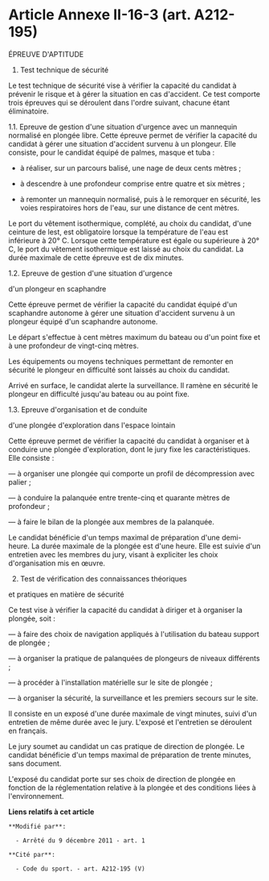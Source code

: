 # Article Annexe II-16-3 (art. A212-195)

ÉPREUVE D'APTITUDE

1. Test technique de sécurité

Le test technique de sécurité vise à vérifier la capacité du candidat à prévenir le risque et à gérer la situation en cas
d'accident. Ce test comporte trois épreuves qui se déroulent dans l'ordre suivant, chacune étant éliminatoire.

1.1. Epreuve de gestion d'une situation d'urgence avec un mannequin normalisé en plongée libre. Cette épreuve permet de
vérifier la capacité du candidat à gérer une situation d'accident survenu à un plongeur. Elle consiste, pour le candidat
équipé de palmes, masque et tuba : 

- à réaliser, sur un parcours balisé, une nage de deux cents mètres ; 

- à descendre à une profondeur comprise entre quatre et six mètres ; 

- à remonter un mannequin normalisé, puis à le remorquer en sécurité, les voies respiratoires hors de l'eau, sur une distance
de cent mètres. 

Le port du vêtement isothermique, complété, au choix du candidat, d'une ceinture de lest, est obligatoire lorsque la
température de l'eau est inférieure à 20° C. Lorsque cette température est égale ou supérieure à 20° C, le port du vêtement
isothermique est laissé au choix du candidat. La durée maximale de cette épreuve est de dix minutes. 

1.2. Epreuve de gestion d'une situation d'urgence

d'un plongeur en scaphandre

Cette épreuve permet de vérifier la capacité du candidat équipé d'un scaphandre autonome à gérer une situation d'accident
survenu à un plongeur équipé d'un scaphandre autonome.

Le départ s'effectue à cent mètres maximum du bateau ou d'un point fixe et à une profondeur de vingt-cinq mètres.

Les équipements ou moyens techniques permettant de remonter en sécurité le plongeur en difficulté sont laissés au choix du
candidat.

Arrivé en surface, le candidat alerte la surveillance. Il ramène en sécurité le plongeur en difficulté jusqu'au bateau ou au
point fixe.

1.3. Epreuve d'organisation et de conduite

d'une plongée d'exploration dans l'espace lointain

Cette épreuve permet de vérifier la capacité du candidat à organiser et à conduire une plongée d'exploration, dont le jury
fixe les caractéristiques. Elle consiste :

― à organiser une plongée qui comporte un profil de décompression avec palier ;

― à conduire la palanquée entre trente-cinq et quarante mètres de profondeur ;

― à faire le bilan de la plongée aux membres de la palanquée.

Le candidat bénéficie d'un temps maximal de préparation d'une demi-heure. La durée maximale de la plongée est d'une heure.
Elle est suivie d'un entretien avec les membres du jury, visant à expliciter les choix d'organisation mis en œuvre.

2. Test de vérification des connaissances théoriques

et pratiques en matière de sécurité

Ce test vise à vérifier la capacité du candidat à diriger et à organiser la plongée, soit :

― à faire des choix de navigation appliqués à l'utilisation du bateau support de plongée ;

― à organiser la pratique de palanquées de plongeurs de niveaux différents ;

― à procéder à l'installation matérielle sur le site de plongée ;

― à organiser la sécurité, la surveillance et les premiers secours sur le site.

Il consiste en un exposé d'une durée maximale de vingt minutes, suivi d'un entretien de même durée avec le jury. L'exposé et
l'entretien se déroulent en français.

Le jury soumet au candidat un cas pratique de direction de plongée. Le candidat bénéficie d'un temps maximal de préparation
de trente minutes, sans document.

L'exposé du candidat porte sur ses choix de direction de plongée en fonction de la réglementation relative à la plongée et
des conditions liées à l'environnement.

**Liens relatifs à cet article**

	**Modifié par**:

	  - Arrêté du 9 décembre 2011 - art. 1

	**Cité par**:

	  - Code du sport. - art. A212-195 (V)
